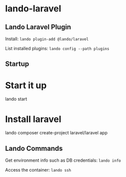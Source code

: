 # lando-laravel

## Lando Laravel Plugin

Install:
`lando plugin-add @lando/laravel`

List installed plugins:
`lando config --path plugins`

## Startup

# Start it up

lando start

# Install laravel

lando composer create-project laravel/laravel app

## Lando Commands

Get environment info such as DB credentials:
`lando info`

Access the container:
`lando ssh`
